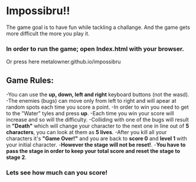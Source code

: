 # Impossibru!!
The game goal is to have fun while tackling a challange. And the game gets more difficult the more you play it.
### In order to run the game; open **Index.html** with your browser.
Or press here metalowner.github.io/impossibru
## Game Rules:
-You can use the **up, down, left and right** keyboard buttons (not the wasd).
-The enemies (bugs) can move only from left to right and will apear at random spots each time you score a point.
-In order to win you need to get to the "Water" tyles and press **up**.
-Each time you win your score will increase and so will the difficulty.
-Colliding with one of the bugs will result in **"Death"** which will change your character to the next one in line out of **5 characters**, you can look at them as **5 lives**.
-After you kill all your characters it's **"Game Over!"** and you are back to **score 0** and **level 1** with your initial character.
-**However the stage will not be reset!**.
-**You have to pass the stage in order to keep your total score and reset the stage to stage 2**.
### Lets see how much can you score!

